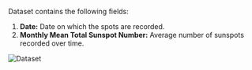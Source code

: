 Dataset contains the following fields:

1. **Date:** Date on which the spots are recorded. 
2. **Monthly Mean Total Sunspot Number:** Average number of sunspots recorded over time. 

![Dataset](https://i.imgur.com/Mw91i7r.png)  
